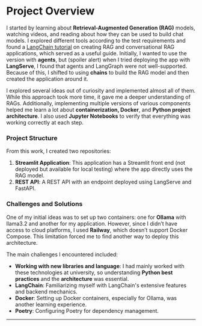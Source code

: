 # Project Overview

I started by learning about **Retrieval-Augmented Generation (RAG)** models, watching videos, and reading about how they can be used to build chat models. I explored different tools according to the test requirements and found a [LangChain tutorial](https://python.langchain.com/docs/tutorials/qa_chat_history/) on creating RAG and conversational RAG applications, which served as a useful guide. Initially, I wanted to use the version with **agents**, but (spoiler alert) when I tried deploying the app with **LangServe**, I found that agents and LangGraph were not well-supported. Because of this, I shifted to using **chains** to build the RAG model and then created the application around it.

I explored several ideas out of curiosity and implemented almost all of them. While this approach took more time, it gave me a deeper understanding of RAGs. Additionally, implementing multiple versions of various components helped me learn a lot about **containerization, Docker**, and **Python project architecture**. I also used **Jupyter Notebooks** to verify that everything was working correctly at each step.

### Project Structure

From this work, I created two repositories:

1. **Streamlit Application**: This application has a Streamlit front end (not deployed but available for local testing) where the app directly uses the RAG model.
2. **REST API**: A REST API with an endpoint deployed using LangServe and FastAPI.

### Challenges and Solutions

One of my initial ideas was to set up two containers: one for **Ollama** with llama3.2 and another for my application. However, since I didn’t have access to cloud platforms, I used **Railway**, which doesn’t support Docker Compose. This limitation forced me to find another way to deploy this architecture.

The main challenges I encountered included:

- **Working with new libraries and language**: I had mainly worked with these technologies at university, so understanding **Python best practices** and the **architecture** was essential.
- **LangChain**: Familiarizing myself with LangChain's extensive features and backend mechanics.
- **Docker**: Setting up Docker containers, especially for Ollama, was another learning experience.
- **Poetry**: Configuring Poetry for dependency management.

---

